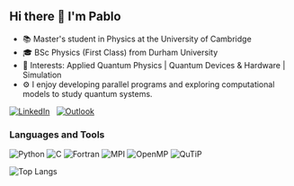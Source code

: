 ## Hi there 👋 I'm Pablo

- 📚 Master's student in Physics at the University of Cambridge  
- 🎓 BSc Physics (First Class) from Durham University  
- 🔬 Interests: Applied Quantum Physics | Quantum Devices & Hardware | Simulation  
- ⚙️ I enjoy developing parallel programs and exploring computational models to study quantum systems.  

[![LinkedIn](https://img.shields.io/badge/LinkedIn-blue?logo=linkedin&logoColor=white)](https://www.linkedin.com/in/pablo-castro-p%C3%A9rez-a4a2042a0/)  &nbsp; [![Outlook](https://img.shields.io/badge/Outlook-0078D4?logo=microsoft-outlook&logoColor=white)](mailto:pablo-castroperez@outlook.com)

### Languages and Tools   
![Python](https://img.shields.io/badge/Python-3670A0?style=flat-square&logo=python&logoColor=white)
![C](https://img.shields.io/badge/C-00599C?style=flat-square&logo=c&logoColor=white) 
![Fortran](https://img.shields.io/badge/Fortran-734F96?style=flat-square&logo=fortran&logoColor=white)
![MPI](https://img.shields.io/badge/MPI-000000?style=flat-square&logo=mpich&logoColor=white)
![OpenMP](https://img.shields.io/badge/OpenMP-003366?style=flat-square&logo=openmp&logoColor=white) 
![QuTiP](https://img.shields.io/badge/QuTiP-3776AB?style=flat-square&logo=python&logoColor=white)


![Top Langs](https://github-readme-stats.vercel.app/api/top-langs/?username=Pablo-CastroPerez&layout=compact&hide=html,jupyter%20notebook)
